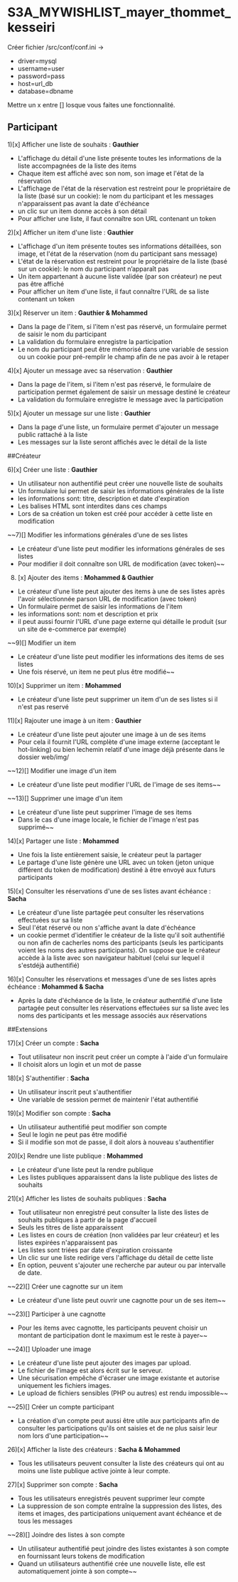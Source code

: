 ﻿# S3A_MYWISHLIST_mayer_thommet_kesseiri

Créer fichier /src/conf/conf.ini ->

 - driver=mysql
 - username=user
 - password=pass
 - host=url_db
 - database=dbname
 
 Mettre un x entre [] losque vous faites une fonctionnalité. 
 
## Participant

1)[x] Afficher une liste de souhaits : **Gauthier**
 - L'affichage du détail d'une liste présente toutes les informations de la liste accompagnées de la liste des items
 - Chaque item est affiché avec son nom, son image et l'état de la réservation
 - L'affichage de l'état de la réservation est restreint pour le propriétaire de la liste (basé sur un cookie): le nom du participant et les messages n'apparaissent pas avant la date d'échéance
 - un clic sur un item donne accès à son détail
 - Pour afficher une liste, il faut connaître son URL contenant un token
 
2)[x] Afficher un item d'une liste : **Gauthier**
 - L'affichage d'un item présente toutes ses informations détaillées, son image, et l'état de la réservation (nom du participant sans message)
 - L'état de la réservation est restreint pour le propriétaire de la liste (basé sur un cookie): le nom du participant n’apparaît pas
 - Un item appartenant à aucune liste validée (par son créateur) ne peut pas être affiché
 - Pour afficher un item d'une liste, il faut connaître l'URL de sa liste contenant un token
 
 3)[x] Réserver un item : **Gauthier & Mohammed**
 - Dans la page de l'item, si l'item n'est pas réservé, un formulaire permet de saisir le nom du participant
 - La validation du formulaire enregistre la participation
 - Le nom du participant peut être mémorisé dans une variable de session ou un cookie pour pré-remplir le champ afin de ne pas avoir à le retaper
 
 4)[x] Ajouter un message avec sa réservation : **Gauthier**
 - Dans la page de l'item, si l'item n'est pas réservé, le formulaire de participation permet également de saisir un message destiné le créateur
 - La validation du formulaire enregistre le message avec la participation
 
 5)[x] Ajouter un message sur une liste : **Gauthier**
 - Dans la page d'une liste, un formulaire permet d'ajouter un message public rattaché à la liste
 - Les messages sur la liste seront affichés avec le détail de la liste

##Créateur

6)[x] Créer une liste : **Gauthier**
 - Un utilisateur non authentifié peut créer une nouvelle liste de souhaits
 - Un formulaire lui permet de saisir les informations générales de la liste
 - les informations sont: titre, description et date d'expiration
 - Les balises HTML sont interdites dans ces champs
 - Lors de sa création un token est créé pour accéder à cette liste en modification 

~~7)[] Modifier les informations générales d'une de ses listes
 - Le créateur d'une liste peut modifier les informations générales de ses listes
 - Pour modifier il doit connaître son URL de modification (avec token)~~

8) [x] Ajouter des items : **Mohammed & Gauthier**
 - Le créateur d'une liste peut ajouter des items à une de ses listes après l'avoir sélectionnée parson URL de modification (avec token)
 - Un formulaire permet de saisir les informations de l'item
 - les informations sont: nom et description et prix
 - il peut aussi fournir l'URL d'une page externe qui détaille le produit (sur un site de e-commerce par exemple)

~~9)[] Modifier un item
 - Le créateur d'une liste peut modifier les informations des items de ses listes 
 - Une fois réservé, un item ne peut plus être modifié~~

10)[x] Supprimer un item : **Mohammed**
 - Le créateur d'une liste peut supprimer un item d'un de ses listes si il n'est pas reservé

11)[x] Rajouter une image à un item : **Gauthier**
 - Le créateur d'une liste peut ajouter une image à un de ses items
 - Pour cela il fournit l'URL complète d'une image externe (acceptant le hot-linking) ou bien lechemin relatif d'une image déjà présente dans le dossier web/img/

~~12)[] Modifier une image d'un item
 - Le créateur d'une liste peut modifier l'URL de l'image de ses items~~

~~13)[] Supprimer une image d'un item
 - Le créateur d'une liste peut supprimer l'image de ses items
 - Dans le cas d'une image locale, le fichier de l'image n'est pas supprimé~~

14)[x] Partager une liste : **Mohammed**
 - Une fois la liste entièrement saisie, le créateur peut la partager
 - Le partage d'une liste génère une URL avec un token (jeton unique différent du token de modification) destiné à être envoyé aux futurs participants

15)[x] Consulter les réservations d'une de ses listes avant échéance : **Sacha**
 - Le créateur d'une liste partagée peut consulter les réservations effectuées sur sa liste
 - Seul l'état réservé ou non s'affiche avant la date d'échéance
 - un cookie permet d'identifier le créateur de la liste qu'il soit authentifié ou non afin de cacherles noms des participants (seuls les participants voient les noms des autres participants). On suppose que le créateur accède à la liste avec son navigateur habituel (celui sur lequel il s'estdéjà authentifié)

16)[x] Consulter les réservations et messages d'une de ses listes après échéance : **Mohammed & Sacha**
 - Après la date d'échéance de la liste, le créateur authentifié d'une liste partagée peut consulter les réservations effectuées sur sa liste avec les noms des participants et les message associés aux réservations
 
##Extensions

17)[x] Créer un compte : **Sacha**
 - Tout utilisateur non inscrit peut créer un compte à l'aide d'un formulaire
 - Il choisit alors un login et un mot de passe

18)[x] S'authentifier : **Sacha**
 - Un utilisateur inscrit peut s'authentifier
 - Une variable de session permet de maintenir l'état authentifié

19)[x] Modifier son compte : **Sacha**
 - Un utilisateur authentifié peut modifier son compte
 - Seul le login ne peut pas être modifié
 - Si il modifie son mot de passe, il doit alors à nouveau s'authentifier

20)[x] Rendre une liste publique : **Mohammed**
 - Le créateur d'une liste peut la rendre publique 
 - Les listes publiques apparaissent dans la liste publique des listes de souhaits

21)[x] Afficher les listes de souhaits publiques : **Sacha**
 - Tout utilisateur non enregistré peut consulter la liste des listes de souhaits publiques à partir de la page d'accueil
 - Seuls les titres de liste apparaissent
 - Les listes en cours de création (non validées par leur créateur) et les listes expirées n'apparaissent pas
 - Les listes sont triées par date d'expiration croissante
 - Un clic sur une liste redirige vers l'affichage du détail de cette liste
 - En option, peuvent s'ajouter une recherche par auteur ou par intervalle de date.

~~22)[] Créer une cagnotte sur un item
 - Le créateur d'une liste peut ouvrir une cagnotte pour un de ses item~~

~~23)[] Participer à une cagnotte
 - Pour les items avec cagnotte, les participants peuvent choisir un montant de participation dont le maximum est le reste à payer~~

~~24)[] Uploader une image
 - Le créateur d'une liste peut ajouter des images par upload. 
 - Le fichier de l'image est alors écrit sur le serveur. 
 - Une sécurisation empêche d'écraser une image existante et autorise uniquement les fichiers images. 
 - Le upload de fichiers sensibles (PHP ou autres) est rendu impossible~~

~~25)[] Créer un compte participant
 - La création d'un compte peut aussi être utile aux participants afin de consulter les participations qu'ils ont saisies et de ne plus saisir leur nom lors d'une participation~~

26)[x] Afficher la liste des créateurs : **Sacha & Mohammed**
 - Tous les utilisateurs peuvent consulter la liste des créateurs qui ont au moins une liste publique active jointe à leur compte.

27)[x] Supprimer son compte : **Sacha**
 - Tous les utilisateurs enregistrés peuvent supprimer leur compte
 - La suppression de son compte entraîne la suppression des listes, des items et images, des participations uniquement avant échéance et de tous les messages

~~28)[] Joindre des listes à son compte
 - Un utilisateur authentifié peut joindre des listes existantes à son compte en fournissant leurs tokens de modification
 - Quand un utilisateurs authentifié crée une nouvelle liste, elle est automatiquement jointe à son compte~~